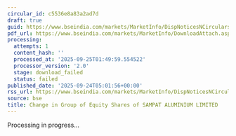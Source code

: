 ```yaml
---
circular_id: c5536e8a83a2ad7d
draft: true
guid: https://www.bseindia.com/markets/MarketInfo/DispNoticesNCirculars.aspx?Noticeid={A665FE12-076B-4F47-AC1E-5D3FCE816796}&noticeno=20250924-1&dt=09/24/2025&icount=1&totcount=75&flag=0
pdf_url: https://www.bseindia.com/markets/MarketInfo/DownloadAttach.aspx?id=20250924-1&attachedId=
processing:
  attempts: 1
  content_hash: ''
  processed_at: '2025-09-25T01:49:59.554522'
  processor_version: '2.0'
  stage: download_failed
  status: failed
published_date: '2025-09-24T05:01:56+00:00'
rss_url: https://www.bseindia.com/markets/MarketInfo/DispNoticesNCirculars.aspx?Noticeid={A665FE12-076B-4F47-AC1E-5D3FCE816796}&noticeno=20250924-1&dt=09/24/2025&icount=1&totcount=75&flag=0
source: bse
title: Change in Group of Equity Shares of SAMPAT ALUMINIUM LIMITED
---
```


Processing in progress...